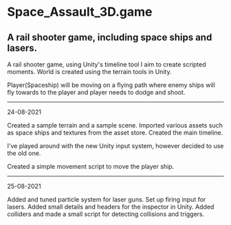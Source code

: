 # Space_Assault_3D.game
 A rail shooter game, including space ships and lasers.
 ----------------------------------------------------------
 
 A rail shooter game, using Unity's timeline tool I aim to create scripted moments.
 World is created using the terrain tools in Unity.
 
 Player(Spaceship) will be moving on a flying path where enemy ships will fly towards to the player and player needs to dodge and shoot.
 
 ----------------------------------------------------------------------------------------------------------------------------------------
 
 24-08-2021
 
 Created a sample terrain and a sample scene.
 Imported various assets such as space ships and textures from the asset store.
 Created the main timeline.
 
 I've played around with the new Unity input system, however decided to use the old one.
 
 Created a simple movement script to move the player ship.
 
 ---------------------------------------------------------------------------------------------------------------------------------------
 
 25-08-2021
 
 Added and tuned particle system for laser guns.
 Set up firing input for lasers.
 Added small details and headers for the inspector in Unity.
 Added colliders and made a small script for detecting collisions and triggers.
